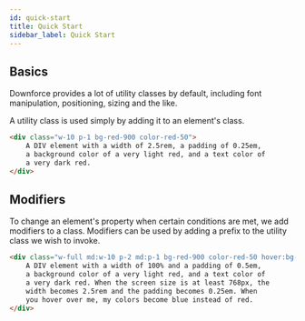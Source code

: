 ```yaml
---
id: quick-start
title: Quick Start
sidebar_label: Quick Start
---
```


## Basics

Downforce provides a lot of utility classes by default, including font manipulation, positioning, sizing and the like.

A utility class is used simply by adding it to an element's class.

```html
<div class="w-10 p-1 bg-red-900 color-red-50">
    A DIV element with a width of 2.5rem, a padding of 0.25em,
    a background color of a very light red, and a text color of
    a very dark red.
</div>
```

## Modifiers

To change an element's property when certain conditions are met, we add modifiers to a class. Modifiers can be used by adding a prefix to the utility class we wish to invoke.

```html
<div class="w-full md:w-10 p-2 md:p-1 bg-red-900 color-red-50 hover:bg-blue-900 hover:color-blue-50">
    A DIV element with a width of 100% and a padding of 0.5em,
    a background color of a very light red, and a text color of
    a very dark red. When the screen size is at least 768px, the
    width becomes 2.5rem and the padding becomes 0.25em. When
    you hover over me, my colors become blue instead of red.
</div>
```

